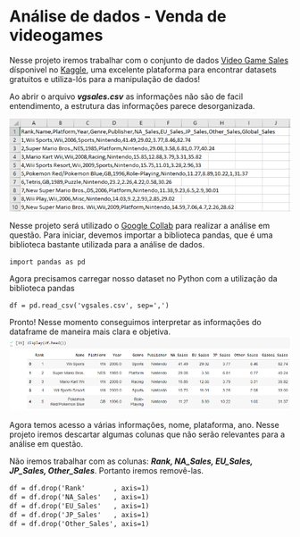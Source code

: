 # Análise de dados - Venda de videogames

Nesse projeto iremos trabalhar com o conjunto de dados [Video Game Sales](https://www.kaggle.com/datasets/gregorut/videogamesales) dísponivel no [Kaggle](https://www.kaggle.com/datasets), uma excelente plataforma para encontrar datasets gratuitos e utiliza-lós para a manipulação de dados!

Ao abrir o arquivo **_vgsales.csv_** as informações não são de facil entendimento, a estrutura das informações parece desorganizada.

![raw_vgsales](/images/raw_vgsales.png/)

Nesse projeto será utilizado o [Google Collab](https://colab.research.google.com/) para realizar a análise em questão.
Para iniciar, devemos importar a biblioteca pandas, que é uma biblioteca bastante utilizada para a análise de dados.

```
import pandas as pd
```

Agora precisamos carregar nosso dataset no Python com a utilização da biblioteca pandas

```
df = pd.read_csv('vgsales.csv', sep=',')
```

Pronto! Nesse momento conseguimos interpretar as informações do dataframe de maneira mais clara e objetiva.
![display_df](/images/display_df.png/)

Agora temos acesso a várias informações, nome, plataforma, ano. Nesse projeto iremos descartar algumas colunas que não serão relevantes para a análise em questão.

Não iremos trabalhar com as colunas: **_Rank, NA_Sales, EU_Sales, JP_Sales, Other_Sales_**. Portanto iremos removê-las.

```
df = df.drop('Rank'       , axis=1)
df = df.drop('NA_Sales'   , axis=1)
df = df.drop('EU_Sales'   , axis=1)
df = df.drop('JP_Sales'   , axis=1)
df = df.drop('Other_Sales', axis=1)
```
